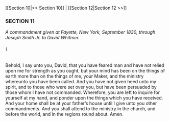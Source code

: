 [[Section 10|<< Section 10]]  |  [[Section 12|Section 12 >>]]

### SECTION 11

*A commandment given at Fayette, New York, September 1830, through Joseph Smith Jr. to David Whitmer.*

###### 1
Behold, I say unto you, David, that you have feared man and have not relied upon me for strength as you ought, but your mind has been on the things of earth more than on the things of me, your Maker, and the ministry whereunto you have been called. And you have not given heed unto my spirit, and to those who were set over you, but have been persuaded by those whom I have not commanded. Wherefore, you are left to inquire for yourself at my hand, and ponder upon the things which you have received. And your home shall be at your father’s house until I give unto you other commandments. And you shall attend to the ministry in the church, and before the world, and in the regions round about. Amen.